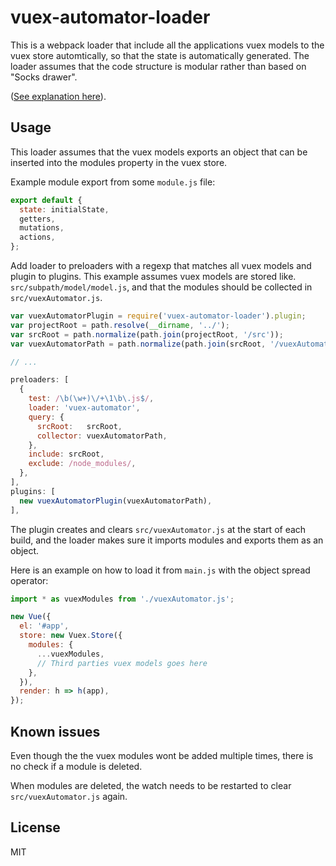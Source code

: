 # vuex-automator-loader #

This is a webpack loader that include all the applications vuex models to the vuex store automtically, so that the state is automatically generated.
The loader assumes that the code structure is modular rather than based on 
"Socks drawer".

([See explanation here](http://cliffmeyers.com/blog/2013/4/21/code-organization-angularjs-javascript)).


## Usage ##

This loader assumes that the vuex models exports an object that can be inserted into the modules property in the vuex store.

Example module export from some `module.js` file:
```javascript
export default {
  state: initialState,
  getters,
  mutations,
  actions,
};
```

Add loader to preloaders with a regexp that matches all vuex models and plugin to plugins. 
This example assumes vuex models are stored like. `src/subpath/model/model.js`, 
and that the modules should be collected in `src/vuexAutomator.js`.

```javascript
var vuexAutomatorPlugin = require('vuex-automator-loader').plugin;
var projectRoot = path.resolve(__dirname, '../');
var srcRoot = path.normalize(path.join(projectRoot, '/src'));
var vuexAutomatorPath = path.normalize(path.join(srcRoot, '/vuexAutomator.js'));

// ...

preloaders: [
  {
    test: /\b(\w+)\/+\1\b\.js$/,
    loader: 'vuex-automator',
    query: {
      srcRoot:   srcRoot,
      collector: vuexAutomatorPath,
    },
    include: srcRoot,
    exclude: /node_modules/,
  },
],
plugins: [
  new vuexAutomatorPlugin(vuexAutomatorPath),
],
```

The plugin creates and clears `src/vuexAutomator.js` at the start of each build, 
and the loader makes sure it imports modules and exports them as an object.

Here is an example on how to load it from `main.js` with the object spread operator:
```javascript
import * as vuexModules from './vuexAutomator.js';

new Vue({
  el: '#app',
  store: new Vuex.Store({
    modules: {
      ...vuexModules,
      // Third parties vuex models goes here
    },
  }),
  render: h => h(app),
});
``` 

## Known issues ##

Even though the the vuex modules wont be added multiple times, there is no check if a module is deleted.

When modules are deleted, the watch needs to be restarted to clear `src/vuexAutomator.js` again.


## License ##
MIT